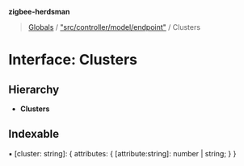 **zigbee-herdsman**

> [Globals](../README.md) / ["src/controller/model/endpoint"](../modules/_src_controller_model_endpoint_.md) / Clusters

# Interface: Clusters

## Hierarchy

* **Clusters**

## Indexable

▪ [cluster: string]: { attributes: { [attribute:string]: number \| string;  }  }
